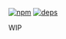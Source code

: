 [![npm](https://img.shields.io/npm/v/rebem-theme-reset.svg?style=flat-square)](https://www.npmjs.com/package/rebem-theme-reset)
[![deps](https://img.shields.io/gemnasium/rebem/rebem-theme-reset.svg?style=flat-square)](https://gemnasium.com/rebem/rebem-theme-reset)

WIP
